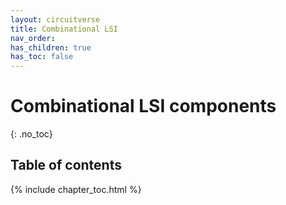 ```yaml
---
layout: circuitverse
title: Combinational LSI
nav_order:
has_children: true
has_toc: false
---
```


# Combinational LSI components
{: .no_toc}

## Table of contents

{% include chapter_toc.html %}

